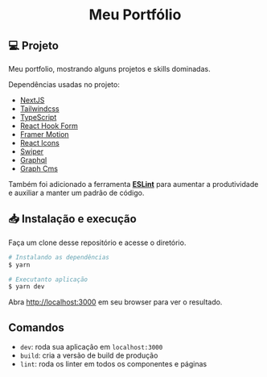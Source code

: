 <h1 align="center">
  Meu Portfólio
</h1>

## 💻 Projeto

Meu portfolio, mostrando alguns projetos e skills dominadas.

Dependências usadas no projeto:

-  [NextJS](https://nextjs.org/)
-  [Tailwindcss](https://tailwindcss.com/)
-  [TypeScript](https://www.typescriptlang.org/)
-  [React Hook Form](https://react-hook-form.com/)
-  [Framer Motion](https://www.framer.com/motion/)
-  [React Icons](https://react-icons.github.io/react-icons/)
-  [Swiper](https://swiperjs.com/)
-  [Graphql](https://graphql.org/)
-  [Graph Cms](https://hygraph.com/)


Também foi adicionado a ferramenta [**ESLint**](https://eslint.org/) para aumentar a produtividade e auxiliar a manter um padrão de código.

## 📥 Instalação e execução

Faça um clone desse repositório e acesse o diretório.

```bash
# Instalando as dependências
$ yarn

# Executanto aplicação
$ yarn dev
```
Abra [http://localhost:3000](http://localhost:3000) em seu browser para ver o resultado.

## Comandos

- `dev`: roda sua aplicação em `localhost:3000`
- `build`: cria a versão de build de produção
- `lint`: roda os linter em todos os componentes e páginas

